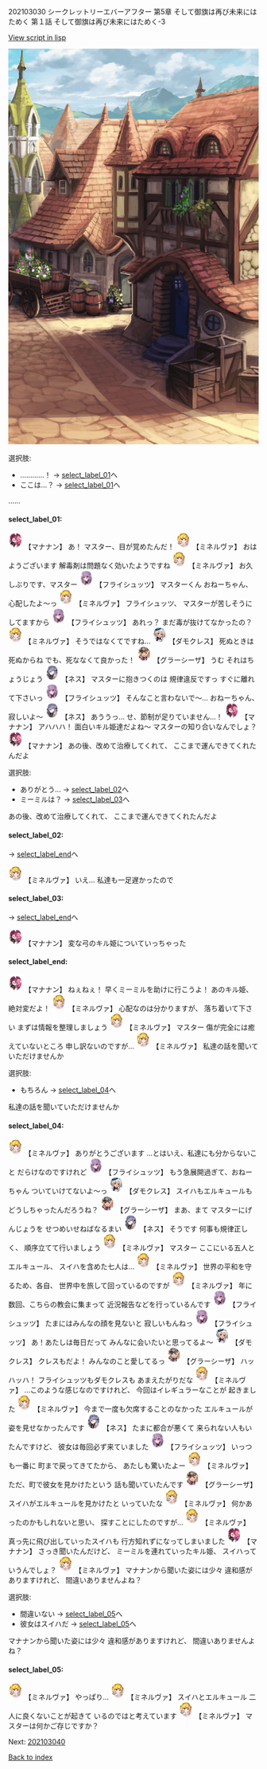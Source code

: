 202103030 シークレットリーエバーアフター 第5章 そして御旗は再び未来にはためく 第１話 そして御旗は再び未来にはためく-3

[View script in lisp](../scripts/202103030.txt)

![town_3.png](../images/backgrounds/town_3.png)

選択肢:
- …………！ → [select_label_01](#select_label_01)へ
- ここは…？ → [select_label_01](#select_label_01)へ

……

#### select_label_01:

<img src="../images/units/6504011.png" alt="6504011.png" height="34"/>
【マナナン】
あ！
マスター、目が覚めたんだ！

<img src="../images/units/302511.png" alt="302511.png" height="34"/>
【ミネルヴァ】
おはようございます
解毒剤は問題なく効いたようですね

<img src="../images/units/302511.png" alt="302511.png" height="34"/>
【ミネルヴァ】
お久しぶりです、マスター

<img src="../images/units/502711.png" alt="502711.png" height="34"/>
【フライシュッツ】
マスターくん
おねーちゃん、心配したよ～っ

<img src="../images/units/302511.png" alt="302511.png" height="34"/>
【ミネルヴァ】
フライシュッツ、
マスターが苦しそうにしてますから

<img src="../images/units/502711.png" alt="502711.png" height="34"/>
【フライシュッツ】
あれっ？
まだ毒が抜けてなかったの？

<img src="../images/units/302511.png" alt="302511.png" height="34"/>
【ミネルヴァ】
そうではなくてですね…

<img src="../images/units/103511.png" alt="103511.png" height="34"/>
【ダモクレス】
死ぬときは死ぬからね
でも、死ななくて良かった！

<img src="../images/units/302611.png" alt="302611.png" height="34"/>
【グラーシーザ】
うむ
それはちょうじょう

<img src="../images/units/602011.png" alt="602011.png" height="34"/>
【ネス】
マスターに抱きつくのは
規律違反ですっ
すぐに離れて下さいっ

<img src="../images/units/502711.png" alt="502711.png" height="34"/>
【フライシュッツ】
そんなこと言わないで～…
おねーちゃん、寂しいよ～

<img src="../images/units/602011.png" alt="602011.png" height="34"/>
【ネス】
あううっ…
せ、節制が足りていません…！

<img src="../images/units/6504011.png" alt="6504011.png" height="34"/>
【マナナン】
アハハハ！
面白いキル姫達だよね～
マスターの知り合いなんでしょ？

<img src="../images/units/6504011.png" alt="6504011.png" height="34"/>
【マナナン】
あの後、改めて治療してくれて、
ここまで運んできてくれたんだよ

選択肢:
- ありがとう… → [select_label_02](#select_label_02)へ
- ミーミルは？ → [select_label_03](#select_label_03)へ

あの後、改めて治療してくれて、
ここまで運んできてくれたんだよ

#### select_label_02:
 → [select_label_end](#select_label_end)へ

<img src="../images/units/302511.png" alt="302511.png" height="34"/>
【ミネルヴァ】
いえ…
私達も一足遅かったので

#### select_label_03:
 → [select_label_end](#select_label_end)へ

<img src="../images/units/6504011.png" alt="6504011.png" height="34"/>
【マナナン】
変な弓のキル姫についていっちゃった

#### select_label_end:

<img src="../images/units/6504011.png" alt="6504011.png" height="34"/>
【マナナン】
ねぇねぇ！
早くミーミルを助けに行こうよ！
あのキル姫、絶対変だよ！

<img src="../images/units/302511.png" alt="302511.png" height="34"/>
【ミネルヴァ】
心配なのは分かりますが、
落ち着いて下さい
まずは情報を整理しましょう

<img src="../images/units/302511.png" alt="302511.png" height="34"/>
【ミネルヴァ】
マスター
傷が完全には癒えていないところ
申し訳ないのですが…

<img src="../images/units/302511.png" alt="302511.png" height="34"/>
【ミネルヴァ】
私達の話を聞いていただけませんか

選択肢:
- もちろん → [select_label_04](#select_label_04)へ

私達の話を聞いていただけませんか

#### select_label_04:

<img src="../images/units/302511.png" alt="302511.png" height="34"/>
【ミネルヴァ】
ありがとうございます
…とはいえ、私達にも分からないこと
だらけなのですけれど

<img src="../images/units/502711.png" alt="502711.png" height="34"/>
【フライシュッツ】
もう急展開過ぎて、おねーちゃん
ついていけてないよ～っ

<img src="../images/units/103511.png" alt="103511.png" height="34"/>
【ダモクレス】
スイハもエルキュールも
どうしちゃったんだろうね？

<img src="../images/units/302611.png" alt="302611.png" height="34"/>
【グラーシーザ】
まあ、まて
マスターにげんじょうを
せつめいせねばなるまい

<img src="../images/units/602011.png" alt="602011.png" height="34"/>
【ネス】
そうです
何事も規律正しく、
順序立てて行いましょう

<img src="../images/units/302511.png" alt="302511.png" height="34"/>
【ミネルヴァ】
マスター
ここにいる五人とエルキュール、
スイハを含めた七人は…

<img src="../images/units/302511.png" alt="302511.png" height="34"/>
【ミネルヴァ】
世界の平和を守るため、各自、
世界中を旅して回っているのですが

<img src="../images/units/302511.png" alt="302511.png" height="34"/>
【ミネルヴァ】
年に数回、こちらの教会に集まって
近況報告などを行っているんです

<img src="../images/units/502711.png" alt="502711.png" height="34"/>
【フライシュッツ】
たまにはみんなの顔を見ないと
寂しいもんねっ

<img src="../images/units/502711.png" alt="502711.png" height="34"/>
【フライシュッツ】
あ！あたしは毎日だって
みんなに会いたいと思ってるよ～

<img src="../images/units/103511.png" alt="103511.png" height="34"/>
【ダモクレス】
クレスもだよ！
みんなのこと愛してるっ

<img src="../images/units/302611.png" alt="302611.png" height="34"/>
【グラーシーザ】
ハッハッハ！
フライシュッツもダモクレスも
あまえたがりだな

<img src="../images/units/302511.png" alt="302511.png" height="34"/>
【ミネルヴァ】
…このような感じなのですけれど、
今回はイレギュラーなことが
起きました

<img src="../images/units/302511.png" alt="302511.png" height="34"/>
【ミネルヴァ】
今まで一度も欠席することのなかった
エルキュールが
姿を見せなかったんです

<img src="../images/units/602011.png" alt="602011.png" height="34"/>
【ネス】
たまに都合が悪くて
来られない人もいたんですけど、
彼女は毎回必ず来ていました

<img src="../images/units/502711.png" alt="502711.png" height="34"/>
【フライシュッツ】
いっつも一番に
町まで戻ってきてたから、
あたしも驚いたよー

<img src="../images/units/302511.png" alt="302511.png" height="34"/>
【ミネルヴァ】
ただ、町で彼女を見かけたという
話も聞いていたんです

<img src="../images/units/302611.png" alt="302611.png" height="34"/>
【グラーシーザ】
スイハがエルキュールを見かけたと
いっていたな

<img src="../images/units/302511.png" alt="302511.png" height="34"/>
【ミネルヴァ】
何かあったのかもしれないと思い、
探すことにしたのですが…

<img src="../images/units/302511.png" alt="302511.png" height="34"/>
【ミネルヴァ】
真っ先に飛び出していったスイハも
行方知れずになってしまいました

<img src="../images/units/6504011.png" alt="6504011.png" height="34"/>
【マナナン】
さっき聞いたんだけど、
ミーミルを連れていったキル姫、
スイハっていうんでしょ？

<img src="../images/units/302511.png" alt="302511.png" height="34"/>
【ミネルヴァ】
マナナンから聞いた姿には少々
違和感がありますけれど、
間違いありませんよね？

選択肢:
- 間違いない → [select_label_05](#select_label_05)へ
- 彼女はスイハだ → [select_label_05](#select_label_05)へ

マナナンから聞いた姿には少々
違和感がありますけれど、
間違いありませんよね？

#### select_label_05:

<img src="../images/units/302511.png" alt="302511.png" height="34"/>
【ミネルヴァ】
やっぱり…

<img src="../images/units/302511.png" alt="302511.png" height="34"/>
【ミネルヴァ】
スイハとエルキュール
二人に良くないことが起きて
いるのではと考えています

<img src="../images/units/302511.png" alt="302511.png" height="34"/>
【ミネルヴァ】
マスターは何かご存じですか？


Next: [202103040](202103040.md)

[Back to index](index.md)
